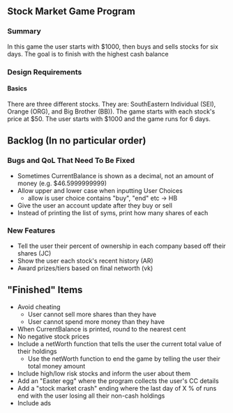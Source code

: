 ## Stock Market Game Program

### Summary

In this game the user starts with $1000, then buys and sells stocks for six days. The goal is to finish with the highest cash balance

### Design Requirements

#### Basics
  There are three different stocks. They are: SouthEastern Individual (SEI), Orange (ORG), and Big Brother (BB)). The game starts with each stock's price at $50.
  The user starts with $1000 and the game runs for 6 days. 


## Backlog (In no particular order)

### Bugs and QoL That Need To Be Fixed
* Sometimes CurrentBalance is shown as a decimal, not an amount of money (e.g.  $46.5999999999)
* Allow upper and lower case when inputting User Choices
  * allow is user choice contains "buy", "end" etc -> HB
* Give the user an account update after they buy or sell
* Instead of printing the list of syms, print how many shares of each

### New Features
* Tell the user their percent of ownership in each company based off their shares (JC)
* Show the user each stock's recent history  (AR)
* Award prizes/tiers based on final networth (vk)

## "Finished" Items
* Avoid cheating
  * User cannot sell more shares than they have
  * User cannot spend more money than they have
* When CurrentBalance is printed, round to the nearest cent
* No negative stock prices
* Include a netWorth function that tells the user the current total value of their holdings
  * Use the netWorth function to end the game by telling the user their total money amount
* Include high/low risk stocks and inform the user about them
* Add an "Easter egg" where the program collects the user's CC details
* Add a "stock market crash" ending where the last day of X % of runs end with the user losing all their non-cash holdings
* Include ads



